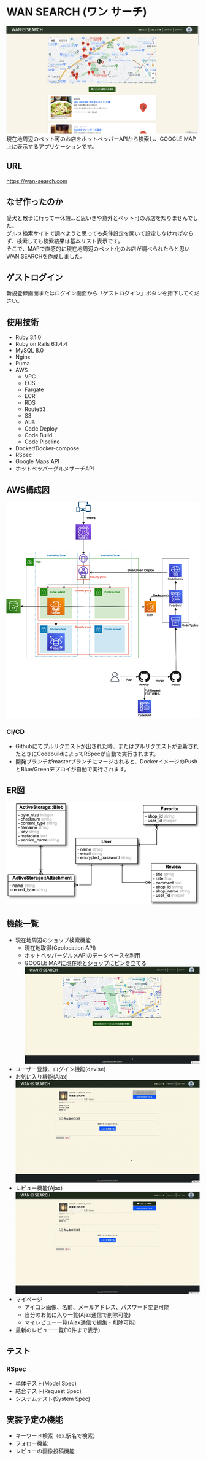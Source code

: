 # WAN SEARCH (ワン サーチ)
![](docs/images/search.png)  
現在地周辺のペット可のお店をホットペッパーAPIから検索し、GOOGLE MAP上に表示するアプリケーションです。

## URL
https://wan-search.com

## なぜ作ったのか
愛犬と散歩に行って一休憩...と思いきや意外とペット可のお店を知りませんでした。  
グルメ検索サイトで調べようと思っても条件設定を開いて設定しなければならず、検索しても検索結果は基本リスト表示です。  
そこで、MAPで直感的に現在地周辺のペット化のお店が調べられたらと思いWAN SEARCHを作成しました。  

## ゲストログイン
新規登録画面またはログイン画面から「ゲストログイン」ボタンを押下してください。

## 使用技術
- Ruby 3.1.0
- Ruby on Rails 6.1.4.4
- MySQL 8.0
- Nginx
- Puma
- AWS
  - VPC
  - ECS
  - Fargate
  - ECR
  - RDS
  - Route53
  - S3
  - ALB
  - Code Deploy
  - Code Build
  - Code Pipeline
- Docker/Docker-compose
- RSpec
- Google Maps API
- ホットペッパーグルメサーチAPI

## AWS構成図  
![AWS構成図](docs/images/aws-networking.png)  

### CI/CD
- Githubにてプルリクエストが出された時、またはプルリクエストが更新されたときにCodebuildによってRSpecが自動で実行されます。
- 開発ブランチがmasterブランチにマージされると、DockerイメージのPushとBlue/Greenデプロイが自動で実行されます。

## ER図  
![ER図](docs/images/cafeapp-er.png)  

## 機能一覧
- 現在地周辺のショップ検索機能
  - 現在地取得(Geolocation API)
  - ホットペッパーグルメAPIのデータベースを利用
  - GOOGLE MAPに現在地とショップにピンを立てる  
![現在地周辺のショップ検索機能](docs/images/howto_search.gif)  
- ユーザー登録、ログイン機能(devise)
- お気に入り機能(Ajax)　　  
![お気に入り機能](docs/images/howto_favorite.gif)  
- レビュー機能(Ajax)  
![レビュー機能](docs/images/howto_review.gif)  
- マイページ
  - アイコン画像、名前、メールアドレス、パスワード変更可能
  - 自分のお気に入り一覧(Ajax通信で削除可能)
  - マイレビュー一覧(Ajax通信で編集・削除可能)
- 最新のレビュー一覧(10件まで表示)

## テスト
### RSpec
- 単体テスト(Model Spec)
- 結合テスト(Request Spec)
- システムテスト(System Spec)

## 実装予定の機能
- キーワード検索（ex.駅名で検索）
- フォロー機能
- レビューの画像投稿機能
